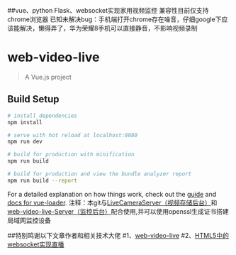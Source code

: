 ##vue、python Flask、websocket实现家用视频监控
兼容性目前仅支持chrome浏览器
已知未解决bug：手机端打开chrome存在噪音，仔细google下应该能解决，懒得弄了，华为荣耀8手机可以直接静音，不影响视频录制
# web-video-live

> A Vue.js project

## Build Setup

``` bash
# install dependencies
npm install

# serve with hot reload at localhost:8080
npm run dev

# build for production with minification
npm run build

# build for production and view the bundle analyzer report
npm run build --report
```

For a detailed explanation on how things work, check out the [guide](http://vuejs-templates.github.io/webpack/) and [docs for vue-loader](http://vuejs.github.io/vue-loader).
注释：本git与[LiveCameraServer（视频存储后台）](https://github.com/wxh4321/LiveCameraServer)和[web-video-live-Server（监控后台）](https://github.com/wxh4321/web-video-live-Server)配合使用,并可以使用openssl生成证书搭建局域网监控设备

##特别鸣谢以下文章作者和相关技术大佬
#1、[web-video-live](https://github.com/fuyi501/web-video-live)
#2、[HTML5中的websocket实现直播](https://blog.csdn.net/qq_39364032/article/details/79744309)

